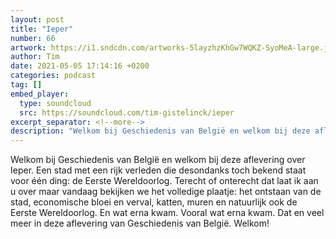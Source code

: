 ```yaml
---
layout: post
title: "Ieper"
number: 66
artwork: https://i1.sndcdn.com/artworks-5layzhzKhGw7WQKZ-SyoMeA-large.jpg
author: Tim
date: 2021-05-05 17:14:16 +0200
categories: podcast
tag: []
embed_player:
  type: soundcloud
  src: https://soundcloud.com/tim-gistelinck/ieper
excerpt_separator: <!--more-->
description: "Welkom bij Geschiedenis van België en welkom bij deze aflevering over Ieper."
---
```

Welkom bij Geschiedenis van België en welkom bij deze aflevering over Ieper. Een stad met een rijk verleden die desondanks toch bekend staat voor één ding: de Eerste Wereldoorlog. Terecht of onterecht dat laat ik aan u over maar vandaag bekijken we het volledige plaatje: het ontstaan van de stad, economische bloei en verval, katten, muren en natuurlijk ook de Eerste Wereldoorlog. En wat erna kwam. Vooral wat erna kwam. Dat en veel meer in deze aflevering van Geschiedenis van België. Welkom!
